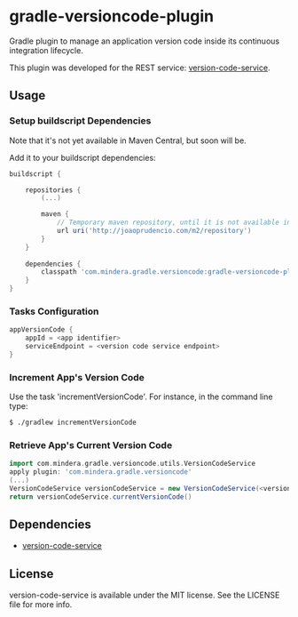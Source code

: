 # gradle-versioncode-plugin

Gradle plugin to manage an application version code inside its continuous integration lifecycle.

This plugin was developed for the REST service: [version-code-service].

## Usage
### Setup buildscript Dependencies
Note that it's not yet available in Maven Central, but soon will be.

Add it to your buildscript dependencies:
```groovy
buildscript {

    repositories {
        (...)

        maven {
	        // Temporary maven repository, until it is not available in Maven Central
            url uri('http://joaoprudencio.com/m2/repository')
        }
    }
    
    dependencies {
        classpath 'com.mindera.gradle.versioncode:gradle-versioncode-plugin:1.0'
    }
}
```

### Tasks Configuration

```groovy
appVersionCode {
    appId = <app identifier>
    serviceEndpoint = <version code service endpoint>
}
```

### Increment App's Version Code

Use the task 'incrementVersionCode'. For instance, in the command line type:

```sh
$ ./gradlew incrementVersionCode
```

### Retrieve App's Current Version Code

```groovy
import com.mindera.gradle.versioncode.utils.VersionCodeService
apply plugin: 'com.mindera.gradle.versioncode'
(...)
VersionCodeService versionCodeService = new VersionCodeService(<version code service endpoint>, <app identifier>)
return versionCodeService.currentVersionCode()
```

## Dependencies
  - [version-code-service]

## License
version-code-service is available under the MIT license. See the LICENSE file for more info.

[version-code-service]: https://github.com/Mindera/version-code-service
